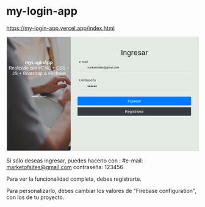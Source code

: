 # my-login-app

https://my-login-app.vercel.app/index.html

![screenshot](https://github.com/xilen0x/my-login-app/blob/master/images/myLoginApp.png)

Si sólo deseas ingresar, puedes hacerlo con :
#e-mail: marketofsites@gmail.com
contraseña: 123456

Para ver la funcionalidad completa, debes registrarte.

Para personalizarlo, debes cambiar los valores de "Firebase configuration", con los de tu proyecto.
